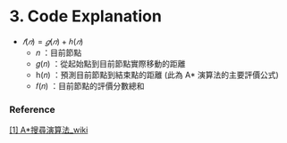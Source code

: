 # 3. Code Explanation

* $𝑓(𝑛) = 𝑔(𝑛) + ℎ(𝑛)$
    * 𝑛 ：目前節點
    * 𝑔(𝑛) ：從起始點到目前節點實際移動的距離
    * h(𝑛) ：預測目前節點到結束點的距離 (此為 A* 演算法的主要評價公式)
    * 𝑓(𝑛) ：目前節點的評價分數總和


### Reference
[[1] A*搜尋演算法_wiki](https://zh.wikipedia.org/wiki/A*搜尋演算法)<br>

